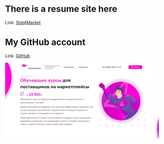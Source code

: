 # There is a resume site here

Link: [Stat4Market](http://stat4market.netlify.app/)

# My GitHub account

Link: [GitHub](https://github.com/faryozbekTFK)

![This is an image](https://github.com/faryozbekTFK/Portfolio/blob/Stat4Market/images/stat4market.png)
